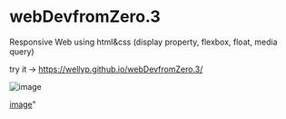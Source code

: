 # webDevfromZero.3
Responsive Web using html&amp;css (display property, flexbox, float, media query)

try it -> https://wellyp.github.io/webDevfromZero.3/

![image](https://github.com/Wellyp/webDevfromZero.3/assets/26911908/54d2b1e0-5625-4e01-9982-59b7f152cda7)

[image](https://github.com/Wellyp/webDevfromZero.3/assets/26911908/7ee87412-53c7-4768-848e-4fc5814e3f53)"



